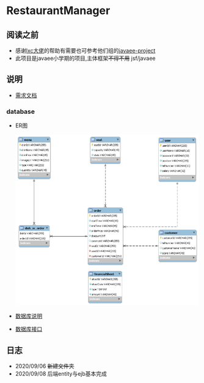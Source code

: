 # RestaurantManager
## 阅读之前
- 感谢[lxc大佬](https://github.com/ppdog0)的帮助有需要也可参考他们组的[javaee-project](https://github.com/ppdog0/java-ee-project)
- 此项目是javaee小学期的项目,主体框架~~不得不用~~ jsf/javaee
## 说明
- [需求文档](/doc/需求文档.pdf)
### database
- ER图

  ![ER图](doc/ERDiagram.png)
- [数据库说明](/doc/entity.md)
- [数据库接口](/doc/数据库接口.md)
## 日志
- 2020/09/06 ~~新建文件夹~~
- 2020/09/08 后端entity与ejb基本完成
